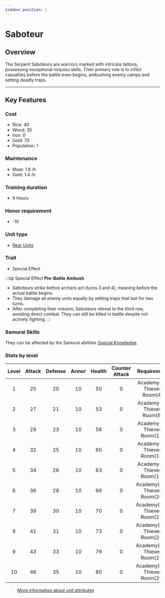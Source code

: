 ```yaml
---
sidebar_position: 1
---
```

# Saboteur

## Overview

The Serpent Saboteurs are warriors marked with intricate tattoos, possessing exceptional ninjutsu skills. Their primary role is to inflict casualties before the battle even begins, ambushing enemy camps and setting deadly traps.

---

## Key Features

### Cost
- Rice: 40
- Wood: 35
- Iron: 0
- Gold: 70
- Population: 1

### Maintenance
- Meat: 1.8 /h
- Gold: 1.4 /h

### Training duration
- 9 Hours

### Honor requirement
- -10

### Unit type
- [Rear Units](../../index.md#rear-units)

### Trait
- Special Effect

:::tip Special Effect
**Pre-Battle Ambush**
- Saboteurs strike before archers act (turns 3 and 4), meaning before the actual battle begins.
- They damage all enemy units equally by setting traps that last for two turns.
- After completing their mission, Saboteurs retreat to the third row, avoiding direct combat. They can still be killed in battle despite not actively fighting.
:::

### Samurai Skills
They can be affected by the Samurai abilities [Special Knowledge](../../../samurais/knowledge-skills.md).

### Stats by level

| Level | Attack | Defense | Armor | Health | Counter Attack |          Requirement          |
| :---: | :----: | :-----: | :---: | :----: | :------------: | :---------------------------: |
|   1   |   25   |   20    |  10   |   50   |       0        |  Academy(1), Thieves Room(4)  |
|   2   |   27   |   21    |  10   |   53   |       0        |  Academy(2), Thieves Room(8)  |
|   3   |   29   |   23    |  10   |   56   |       0        | Academy(4), Thieves Room(12)  |
|   4   |   32   |   25    |  10   |   60   |       0        | Academy(7), Thieves Room(15)  |
|   5   |   34   |   26    |  10   |   63   |       0        | Academy(9), Thieves Room(17)  |
|   6   |   36   |   28    |  10   |   66   |       0        | Academy(11), Thieves Room(20) |
|   7   |   39   |   30    |  10   |   70   |       0        | Academy(15), Thieves Room(22) |
|   8   |   41   |   31    |  10   |   73   |       0        | Academy(18), Thieves Room(25) |
|   9   |   43   |   33    |  10   |   76   |       0        | Academy(21), Thieves Room(27) |
|  10   |   46   |   35    |  10   |   80   |       0        | Academy(27), Thieves Room(29) |

> [More information about unit attributes](../../index.md#attributes)